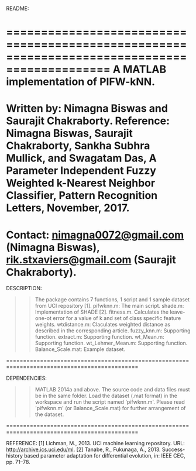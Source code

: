README:

=============================================================================================
A MATLAB implementation of PIFW-kNN.
=============================================================================================
Written by: Nimagna Biswas and Saurajit Chakraborty.
Reference: Nimagna Biswas, Saurajit Chakraborty, Sankha Subhra Mullick, and Swagatam Das,
A Parameter Independent Fuzzy Weighted k-Nearest Neighbor Classifier,
Pattern Recognition Letters, November, 2017.
=============================================================================================
Contact: nimagna0072@gmail.com (Nimagna Biswas), 
rik.stxaviers@gmail.com (Saurajit Chakraborty). 
=============================================================================================

DESCRIPTION:
>> The package contains 7 functions, 1 script and 1 sample dataset from UCI repository [1].
>> pifwknn.m: The main script.
>> shade.m: Implementation of SHADE [2].
>> fitness.m. Calculates the leave-one-ot error for a value of k and set of class specific feature weights.
>> wtdistance.m: Claculates weighted distance as described in the corresponding article.
>> fuzzy_knn.m: Supporting function.
>> extract.m: Supporting function.
>> wt_Mean.m: Supporting function.
>> wt_Lehmer_Mean.m: Supporting function.
>> Balance_Scale.mat: Example dataset.

=============================================================================================

DEPENDENCIES:
>> MATLAB 2014a and above.
>> The source code and data files must be in the same folder. 
>> Load the dataset (.mat format) in the workspace and run the script named 'pifwknn.m'.
>> Please read 'pifwknn.m' (or Balance_Scale.mat) for further arrangement of the dataset.

=============================================================================================

REFERENCE:
[1] Lichman, M., 2013. UCI machine learning repository. URL: http://archive.ics.uci.edu/ml.
[2] Tanabe, R., Fukunaga, A., 2013. Success-history based parameter adaptation
for differential evolution, in: IEEE CEC, pp. 71–78.
